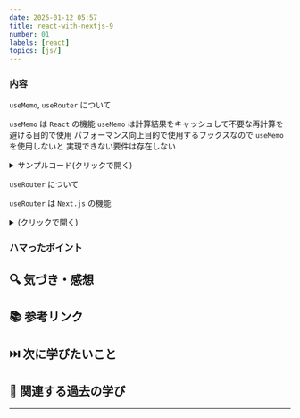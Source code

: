 ```yaml
---
date: 2025-01-12 05:57
title: react-with-nextjs-9
number: 01
labels: [react]
topics: [js/]
---
```


### 内容

`useMemo`, `useRouter` について

`useMemo` は `React` の機能
`useMemo` は計算結果をキャッシュして不要な再計算を避ける目的で使用
パフォーマンス向上目的で使用するフックスなので `useMemo` を使用しないと
実現できない要件は存在しない

<details>
<summary>サンプルコード(クリックで開く)</summary>

`useMemo` を使用して `about` ページではカウントの値を二倍する
`useCounter` というカスタムフックスで `doubleCount` を定義

```jsx
import { useCallback, useMemo, useState } from 'react';

export const useCounter = () => {
  const [count, setCount] = useState(1);
  const [isView, setIsView] = useState(true);

  const doubleCount = useMemo(() => {
    return count * 2;
  }, [count]);

  const handleClick = useCallback(() => {
    if (count < 5) {
      setCount((prevCount) => prevCount + 1);
    }
  }, [count]);

  const handleView = useCallback(() => {
    setIsView((prevIsView) => !prevIsView);
  }, []);

  return { count, doubleCount, isView, handleClick, handleView };
};
```

あとは `about` ページで使用するだけ

```jsx
/* eslint-disable react/prop-types */
import Footer from 'src/components/Footer';
import Header from 'src/components/Header';
import Main from 'src/components/Main';
import styles from 'src/components/Main/Main.module.css';

export default function Home(props) {
  const {
    doubleCount,
    isView,
    handleClick,
    handleView,
    text,
    array,
    handleChange,
    handleAdd,
  } = props;
  return (
    <>
      <Header />
      <main className={styles.main}>
        {isView ? <h1>{doubleCount}</h1> : null}
        <button onClick={handleView}>{isView ? '非表示' : '表示'}</button>
        <button onClick={handleClick}>カウントアップ</button>

        <input type="text" value={text} onChange={handleChange} />
        <button onClick={handleAdd}>追加</button>
        <ul>
          {array.map((item) => {
            return <li key={item}>{item}</li>;
          })}
        </ul>
        <Main title="index" />
      </main>
      <Footer />
    </>
  );
}
```

</details>

`useRouter` について

`useRouter` は `Next.js` の機能

<details>
<summary>(クリックで開く)</summary>

`useRouter` を使用してパスに応じて背景色を切り替える

```jsx
import { useRouter } from 'next/router';
import { useEffect, useMemo } from 'react';

export const useSetBgColor = () => {
  const router = useRouter();

  const bgColor = useMemo(() => {
    return router.pathname === '/' ? 'skyblue' : 'orange';
  }, [router.pathname]);

  useEffect(() => {
    document.body.style.backgroundColor = bgColor;

    return () => {
      document.body.style.backgroundColor = '';
    };
  }, [bgColor]);
};
```

さっきのは三項演算子だけど switch 文でも実現可能

```jsx
import { useRouter } from 'next/router';
import { useEffect, useMemo } from 'react';

export const useSetBgColor = () => {
  const router = useRouter();

  const bgColor = useMemo(() => {
    switch (router.pathname) {
      case '/': {
        return 'skyblue';
      }

      case '/about': {
        return 'orange';
      }

      default:
        return '';
    }
  }, [router.pathname]);

  useEffect(() => {
    document.body.style.backgroundColor = bgColor;

    return () => {
      document.body.style.backgroundColor = '';
    };
  }, [bgColor]);
};
```

</details>

### ハマったポイント

## 🔍 気づき・感想

## 📚 参考リンク

## ⏭️ 次に学びたいこと

## 📌 関連する過去の学び

---

